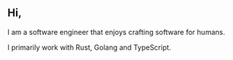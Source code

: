 ## Hi,

I am a software engineer that enjoys crafting software for humans.

I primarily work with Rust, Golang and TypeScript.
